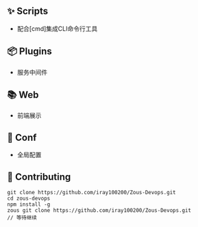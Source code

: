 ## ✨ Scripts
- 配合[cmd]集成CLI命令行工具

## 📦 Plugins
- 服务中间件

## 📚 Web
- 前端展示

## 🔨 Conf
- 全局配置

## 🤝 Contributing
```
git clone https://github.com/iray100200/Zous-Devops.git
cd zous-devops
npm install -g
zous git clone https://github.com/iray100200/Zous-Devops.git
// 等待继续
```
